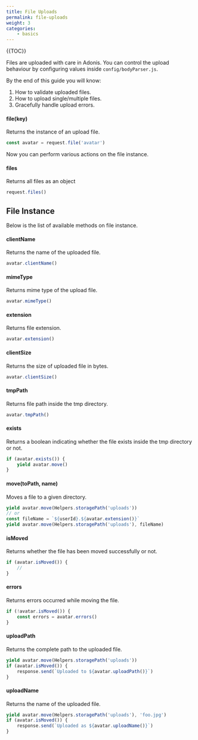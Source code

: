 ```yaml
---
title: File Uploads
permalink: file-uploads
weight: 3
categories:
	- basics
---
```


{{TOC}}

Files are uploaded with care in Adonis. You can control the upload behaviour by configuring values inside `config/bodyParser.js`.

By the end of this guide you will know:

1. How to validate uploaded files.
2. How to upload single/multiple files.
3. Gracefully handle upload errors.

#### file(key)

Returns the instance of an upload file.

```javascript
const avatar = request.file('avatar')
```

Now you can perform various actions on the file instance.


#### files

Returns all files as an object

```javascript
request.files()
```

## File Instance

Below is the list of available methods on file instance.

#### clientName

Returns the name of the uploaded file.

```javascript
avatar.clientName()
```

#### mimeType

Returns mime type of the upload file.

```javascript
avatar.mimeType()
```

#### extension

Returns file extension.

```javascript
avatar.extension()
```


#### clientSize

Returns the size of uploaded file in bytes.

```javascript
avatar.clientSize()
```

#### tmpPath

Returns file path inside the tmp directory.

```javascript
avatar.tmpPath()
```

#### exists

Returns a boolean indicating whether the file exists inside the tmp directory or not.

```javascript
if (avatar.exists()) {
	yield avatar.move()
}
```


#### move(toPath, name)

Moves a file to a given directory. 

```javascript
yield avatar.move(Helpers.storagePath('uploads'))
// or
const fileName = `${userId}.${avatar.extension()}`
yield avatar.move(Helpers.storagePath('uploads'), fileName)
```

#### isMoved

Returns whether the file has been moved successfully or not.

```javascript
if (avatar.isMoved()) {
	// 
}
```

#### errors
Returns errors occurred while moving the file.

```javascript
if (!avatar.isMoved()) {
	const errors = avatar.errors()
}
```

#### uploadPath

Returns the complete path to the uploaded file.

```javascript
yield avatar.move(Helpers.storagePath('uploads'))
if (avatar.isMoved()) {
	response.send(`Uploaded to ${avatar.uploadPath()}`)
}
```

#### uploadName

Returns the name of the uploaded file.

```javascript
yield avatar.move(Helpers.storagePath('uploads'), 'foo.jpg')
if (avatar.isMoved()) {
	response.send(`Uploaded as ${avatar.uploadName()}`)
}
```